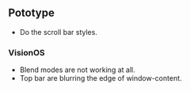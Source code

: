 ## Pototype

- Do the scroll bar styles.

### VisionOS

- Blend modes are not working at all.
- Top bar are blurring the edge of window-content.

